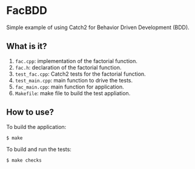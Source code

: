 # FacBDD
Simple example of using Catch2 for Behavior Driven Development (BDD).

## What is it?
1. `fac.cpp`: implementation of the factorial function.
1. `fac.h`: declaration of the factorial function.
1. `test_fac.cpp`: Catch2 tests for the factorial function.
1. `test_main.cpp`: main function to drive the tests.
1. `fac_main.cpp`: main function for application.
1. `Makefile`: make file to build the test appliation.

## How to use?
To build the application:
```bash
$ make
```

To build and run the tests:
```bash
$ make checks
```
